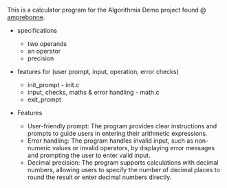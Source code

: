 This is a calculator program for the Algorithmia Demo project found @ <a href="https:blahblah">amprebonne</a>.

+ specifications
    - two operands
    - an operator
    - precision

+ features for (user prompt, input, operation, error checks)
    - init_prompt - init.c
    - input, checks, maths & error handling - math.c
    - exit_prompt

+ Features
    - User-friendly prompt: The program provides clear instructions and 
prompts to guide users in entering their arithmetic expressions.
    - Error handling: The program handles invalid input, such as non-numeric 
values or invalid operators, by displaying error messages and prompting 
the user to enter valid input.
    - Decimal precision: The program supports calculations with decimal numbers, 
allowing users to specify the number of decimal places to round the result or 
enter decimal numbers directly.
